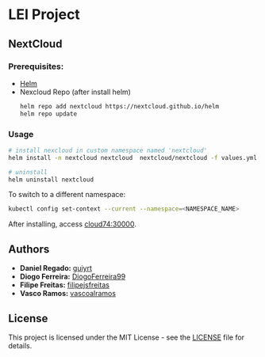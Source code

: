 # LEI Project

## NextCloud

### Prerequisites:

-   [Helm](https://helm.sh/docs/intro/install)
-   Nexcloud Repo (after install helm)
    ```bash
    helm repo add nextcloud https://nextcloud.github.io/helm
    helm repo update
    ```

### Usage

```bash
# install nexcloud in custom namespace named 'nextcloud'
helm install -n nextcloud nextcloud  nextcloud/nextcloud -f values.yml --create-namespace

# uninstall
helm uninstall nextcloud
```

To switch to a different namespace:

```bash
kubectl config set-context --current --namespace=<NAMESPACE_NAME>
```

After installing, access [cloud74:30000](http://cloud74:30000).

## Authors

-   **Daniel Regado:** [guiyrt](https://github.com/guiyrt)
-   **Diogo Ferreira:** [DiogoFerreira99](https://github.com/DiogoFerreira99)
-   **Filipe Freitas:** [filipejsfreitas](https://github.com/filipejsfreitas)
-   **Vasco Ramos:** [vascoalramos](https://vascoalramos.me)

## License

This project is licensed under the MIT License - see the [LICENSE](LICENSE) file for details.
